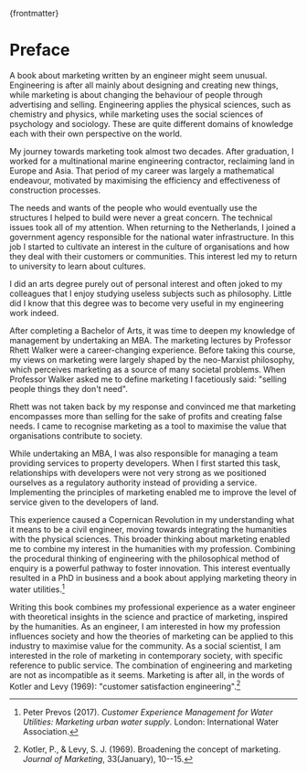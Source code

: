 {frontmatter}

# Preface
A book about marketing written by an engineer might seem unusual. Engineering is after all mainly about designing and creating new things, while marketing is about changing the behaviour of people through advertising and selling. Engineering applies the physical sciences, such as chemistry and physics, while marketing uses the social sciences of psychology and sociology. These are quite different domains of knowledge each with their own perspective on the world.

My journey towards marketing took almost two decades. After graduation, I worked for a multinational marine engineering contractor, reclaiming land in Europe and Asia. That period of my career was largely a mathematical endeavour, motivated by maximising the efficiency and effectiveness of construction processes.

The needs and wants of the people who would eventually use the structures I helped to build were never a great concern. The technical issues took all of my attention. When returning to the Netherlands, I joined a government agency responsible for the national water infrastructure. In this job I started to cultivate an interest in the culture of organisations and how they deal with their customers or communities. This interest led my to return to university to learn about cultures.

I did an arts degree purely out of personal interest and often joked to my colleagues that I enjoy studying useless subjects such as philosophy. Little did I know that this degree was to become very useful in my engineering work indeed.

After completing a Bachelor of Arts, it was time to deepen my knowledge of management by undertaking an MBA. The marketing lectures by Professor Rhett Walker were a career-changing experience. Before taking this course, my views on marketing were largely shaped by the neo-Marxist philosophy, which perceives marketing as a source of many societal problems. When Professor Walker asked me to define marketing I facetiously said: "selling people things they don't need".

Rhett was not taken back by my response and convinced me that marketing encompasses more than selling for the sake of profits and creating false needs. I came to recognise marketing as a tool to maximise the value that organisations contribute to society.

While undertaking an MBA, I was also responsible for managing a team providing services to property developers. When I first started this task, relationships with developers were not very strong as we positioned ourselves as a regulatory authority instead of providing a service. Implementing the principles of marketing enabled me to improve the level of service given to the developers of land.

This experience caused a Copernican Revolution in my understanding what it means to be a civil engineer, moving towards integrating the humanities with the physical sciences. This broader thinking about marketing enabled me to combine my interest in the humanities with my profession. Combining the procedural thinking of engineering with the philosophical method of enquiry is a powerful pathway to foster innovation. This interest eventually resulted in a PhD in business and a book about applying marketing theory in water utilities.[^prevos2017]

[^prevos2017]: Peter Prevos (2017). _Customer Experience Management for Water Utilities: Marketing urban water supply_. London: International Water Association.

Writing this book combines my professional experience as a water engineer with theoretical insights in the science and practice of marketing, inspired by the humanities. As an engineer, I am interested in how my profession influences society and how the theories of marketing can be applied to this industry to maximise value for the community. As a social scientist, I am interested in the role of marketing in contemporary society, with specific reference to public service. The combination of engineering and marketing are not as incompatible as it seems. Marketing is after all, in the words of Kotler and Levy (1969): "customer satisfaction engineering".[^kotler1969]

[^kotler1969]: Kotler, P., & Levy, S. J. (1969). Broadening the concept of marketing. _Journal of Marketing_, 33(January), 10--15.
